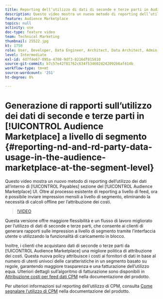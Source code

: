 ```yaml
---
title: Reporting dell’utilizzo di dati di seconde e terze parti in Audience Marketplace a livello di segmento
description: Questo video mostra un nuovo metodo di reporting dell’utilizzo dei dati nella sezione Payables dell’interfaccia utente di Audience Marketplace. Oltre al processo esistente di reporting a livello di feed, ora è possibile inviare impression mensili a livello di segmento, eliminando la necessità di calcoli offline per l’attribuzione dei costi.
feature: Audience Marketplace
topics: null
activity: use
doc-type: feature video
team: Technical Marketing
thumbnail: 25522.jpg
kt: 1758
role: User, Developer, Data Engineer, Architect, Data Architect, Admin, Leader
level: Intermediate
exl-id: 4d7f4e67-095a-4708-9df3-8216df815810
source-git-commit: b7c57e42f81762c634f534602d242092b6af414b
workflow-type: tm+mt
source-wordcount: '251'
ht-degree: 0%

---
```


# Generazione di rapporti sull’utilizzo dei dati di seconde e terze parti in [!UICONTROL Audience Marketplace] a livello di segmento {#reporting-nd-and-rd-party-data-usage-in-the-audience-marketplace-at-the-segment-level}

Questo video mostra un nuovo metodo di reporting dell’utilizzo dei dati all’interno di [!UICONTROL Payables] sezione del [!UICONTROL Audience Marketplace] UI. Oltre al processo esistente di reporting a livello di feed, ora è possibile inviare impression mensili a livello di segmento, eliminando la necessità di calcoli offline per l’attribuzione dei costi.

>[!VIDEO](https://video.tv.adobe.com/v/25522/?quality=12)

Questa versione offre maggiore flessibilità e un flusso di lavoro migliorato per l’utilizzo di dati di seconde e terze parti, che consente ai clienti di generare rapporti sulle impression a livello di segmento tramite l’interfaccia utente o utilizzando la funzionalità di caricamento in blocco.

Inoltre, i clienti che acquistano dati di seconde o terze parti da [!UICONTROL Audience Marketplace] una migliore politica di attribuzione dei costi. Questa nuova policy attribuisce i costi ai fornitori di dati in base al numero di utenti univoci delle caratteristiche in un segmento basato su regole, garantendo maggiore trasparenza e una fatturazione dell’utilizzo equa. Ulteriori dettagli sull’algoritmo di fatturazione sono disponibili in [Attribuzione costi per feed dati CPM](https://experiencecloud.adobe.com/resources/help/en_US/aam/marketplace_cpm_billing.html) nella documentazione del prodotto.

Per ulteriori informazioni sul reporting dell’utilizzo di CPM, consulta [Come segnalare l’utilizzo di CPM](https://experiencecloud.adobe.com/resources/help/en_US/aam/t_marketplace_report_cpm_usage.html) nella documentazione del prodotto.
